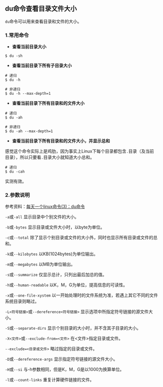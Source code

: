 ## du命令查看目录文件大小

`du`命令可以用来查看目录和文件的大小。

### 1.常用命令

* **查看当前目录大小**

```shell
$ du -sh
```

* **查看当前目录下所有子目录大小**

```shell
# 递归
$ du -h

# 非递归
$ du -h --max-depth=1
```

* **查看当前目录下所有目录和的文件大小**

```shell
# 递归
$ du -ah

# 非递归
$ du -ah --max-depth=1
```

* **查看当前目录下所有目录和的文件大小，并显示总和**

感觉这个命令实际上是鸡肋，因为事实上Linux下每个目录都包含`.`目录（及当前目录），所以只要看`.`目录大小就知道大小总和。

```shell
# 递归
$ du -cah
```

实测有效。

### 2.参数说明

参考资料：[每天一个linux命令(3)：du命令](https://www.cnblogs.com/DswCnblog/p/5860166.html)

`-a`或`-all`  显示目录中个别文件的大小。   

`-b`或`-bytes`  显示目录或文件大小时，以byte为单位。   

`-c`或`--total`  除了显示个别目录或文件的大小外，同时也显示所有目录或文件的总和。 

`-k`或`--kilobytes`  以KB(1024bytes)为单位输出。

`-m`或`--megabytes`  以MB为单位输出。   

`-s`或`--summarize`  仅显示总计，只列出最后加总的值。

`-h`或`--human-readable`  以K，M，G为单位，提高信息的可读性。

`-x`或`--one-file-xystem`  以一开始处理时的文件系统为准，若遇上其它不同的文件系统目录则略过。 

`-L<符号链接>`或`--dereference<符号链接>` 显示选项中所指定符号链接的源文件大小。   

`-S`或`--separate-dirs`   显示个别目录的大小时，并不含其子目录的大小。 

`-X<文件>`或`--exclude-from=<文件>`  在<文件>指定目录或文件。   

`--exclude=<目录或文件>`         略过指定的目录或文件。    

`-D`或`--dereference-args`   显示指定符号链接的源文件大小。   

`-H`或`--si`  与-h参数相同，但是K，M，G是以1000为换算单位。   

`-l`或`--count-links`   重复计算硬件链接的文件。  
